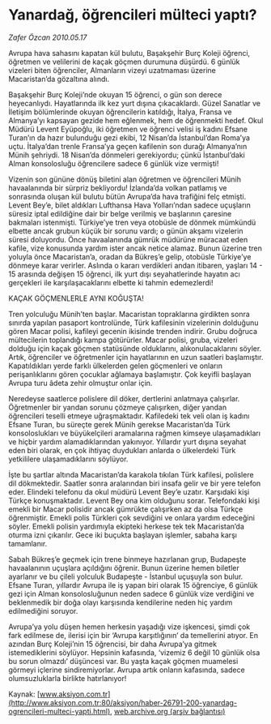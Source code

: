 # Yanardağ, öğrencileri mülteci yaptı?

*Zafer Özcan 2010.05.17*

<font class="agenda2NewsSpot">
 Avrupa hava sahasını kapatan kül bulutu, Başakşehir Burç Koleji öğrenci, öğretmen ve velilerini de kaçak göçmen durumuna düşürdü. 6 günlük vizeleri biten öğrenciler, Almanların vizeyi uzatmaması üzerine Macaristan’da gözaltına alındı.
</font>
<font class="newsDetail">
 <p class="MsoNormal">
  Başakşehir Burç Koleji’nde okuyan 15 öğrenci, o gün son derece heyecanlıydı. Hayatlarında ilk kez yurt dışına çıkacaklardı. Güzel Sanatlar ve İletişim bölümlerinde okuyan öğrencilerin katıldığı, İtalya, Fransa ve Almanya’yı kapsayan gezide hem eğlenmek, hem de öğrenmekti hedef. Okul Müdürü Levent Eyüpoğlu, iki öğretmen ve öğrenci velisi iş kadını Efsane Turan’ın da hazır bulunduğu gezi ekibi, 12 Nisan’da İstanbul’dan Roma’ya uçtu. İtalya’dan trenle Fransa’ya geçen kafilenin son durağı Almanya’nın Münih şehriydi. 18 Nisan’da dönmeleri gerekiyordu; çünkü İstanbul’daki Alman konsolosluğu öğrencilere sadece 6 günlük vize vermişti!
 </p>
 <p class="MsoNormal">
  Vizenin son gününe dönüş biletini alan öğretmen ve öğrencileri Münih havaalanında bir sürpriz bekliyordu! İzlanda’da volkan patlamış ve sonrasında oluşan kül bulutu bütün Avrupa’da hava trafiğini felç etmişti. Levent Bey’e, bilet aldıkları Lufthansa Hava Yolları’ndan sadece uçuşların süresiz iptal edildiğine dair bir belge verilmiş ve başlarının çaresine bakmaları istenmişti. Türkiye’ye tren veya otobüsle de dönmek mümkündü elbette ancak grubun küçük bir sorunu vardı; o günün akşamı vizelerin süresi doluyordu. Önce havaalanında gümrük müdürüne müracaat eden kafile, vize konusunda yardım ister ancak netice alamaz. Bunun üzerine tren yoluyla önce Macaristan’a, oradan da Bükreş’e gelip, otobüsle Türkiye’ye dönmeye karar verirler. Aslında o kararı verdikleri andan itibaren, yaşları 14 - 15 arasında değişen 15 öğrenci, ilk yurt dışı seyahatlerinde hayatın acı gerçekleri ile karşılaşacaklarını elbette ki tahmin edemezlerdi!
 </p>
 <p class="MsoNormal">
  KAÇAK GÖÇMENLERLE AYNI KOĞUŞTA!
 </p>
 <p class="MsoNormal">
  Tren yolculuğu Münih’ten başlar. Macaristan topraklarına girdikten sonra sınırda yapılan pasaport kontrolünde, Türk kafilesinin vizelerinin dolduğunu gören Macar polisi, kafileyi gecenin ikisinde trenden indirir. Grubu doğruca mültecilerin toplandığı kampa götürürler. Macar polisi, gruba, vizeleri dolduğu için kaçak göçmen statüsünde olduklarını, alıkonulacaklarını söyler. Artık, öğrenciler ve öğretmenler için hayatlarının en uzun saatleri başlamıştır. Kapatıldıkları yerde farklı ülkelerden gelen göçmenleri ve onların perişanlıklarını gören çocuklar ağlamaya başlamıştır. Çok keyifli başlayan Avrupa turu âdeta zehir olmuştur onlar için.
 </p>
 <p class="MsoNormal">
  Neredeyse saatlerce polislere dil döker, dertlerini anlatmaya çalışırlar. Öğretmenler bir yandan sorunu çözmeye çalışırken, diğer yandan öğrencileri teselli etmeye uğraşmaktadır. Kafiledeki tek veli olan iş kadını Efsane Turan, bu süreçte gerek Münih gerekse Macaristan’da Türk konsoloslukları ve büyükelçileri aramalarına rağmen kimseye ulaşamadıkları ve hiçbir yardım alamadıklarından yakınıyor. Yıllardır yurt dışına seyahat eden biri olarak, en çok ihtiyaç duydukları anlarda o ülkelerdeki Türk yetkililere ulaşamadıklarını söylüyor.
 </p>
 <p class="MsoNormal">
  İşte bu şartlar altında Macaristan’da karakola tıkılan Türk kafilesi, polislere dil dökmektedir. Saatler sonra aralarından biri insafa gelir ve bir yere telefon eder. Elindeki telefonu da okul müdürü Levent Bey’e uzatır. Karşıdaki kişi Türkçe konuşmaktadır. Levent Bey ona kim olduğunu sorar. Telefondaki kişi emekli bir Macar polisidir ancak gümrükte çalışırken az da olsa Türkçe öğrenmiştir. Emekli polis Türkleri çok sevdiğini ve onlara yardım edeceğini söyler. Emekli polisin yardımıyla ekipteki herkese tek tek Macaristan’da oturma izni çıkarılır. Gece iki buçukta başlayan işlemler, sabaha karşı tamamlanır.
 </p>
 <p class="MsoNormal">
  Sabah Bükreş’e geçmek için trene binmeye hazırlanan grup, Budapeşte havaalanının uçuşlara açıldığını öğrenir. Bunun üzerine hemen biletler ayarlanır ve bu çileli yolculuk Budapeşte - İstanbul uçuşuyla son bulur. Efsane Turan, yıllardır Avrupa ile iş yapan biri olarak 15 öğrenciye, 6 günlük gezi için Alman konsolosluğunun neden sadece 6 günlük vize verdiğini ve beklenmedik bir doğa olayı karşısında kendilerine neden hiç yardım edilmediğini soruyor.
 </p>
 <p class="MsoNormal">
  Avrupa’ya yolu düşen hemen herkesin yaşadığı vize işkencesi, şimdi çok fark edilmese de, ilerisi için bir ‘Avrupa karşıtlığının’ da temellerini atıyor. En azından Burç Koleji’nin 15 öğrencisi, bir daha Avrupa’ya gitmek istemediklerini söylüyor. Hepsinin kafasında, ‘vizemiz 6 değil 10 günlük olsa bu sorun olmazdı’ düşüncesi var. Bu yaşta kaçak göçmen muamelesi görmeyi içlerine sindiremiyorlar. Avrupa artık onların kafasında, sadece olumsuzluklarla birlikte hatırlanıyor!
 </p>
</font>

Kaynak: [www.aksiyon.com.tr](http://www.aksiyon.com.tr:80/aksiyon/haber-26791-200-yanardag-ogrencileri-multeci-yapti.html), [web.archive.org (arşiv bağlantısı)](http://web.archive.org/web/20110107144904/http://www.aksiyon.com.tr:80/aksiyon/haber-26791-200-yanardag-ogrencileri-multeci-yapti.html)
